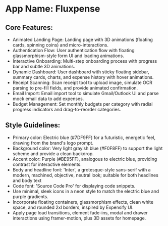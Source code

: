 # **App Name**: Fluxpense

## Core Features:

- Animated Landing Page: Landing page with 3D animations (floating cards, spinning coins) and micro-interactions.
- Authentication Flow: User authentication flow with floating glassmorphism-style form UI and loading animations.
- Interactive Onboarding: Multi-step onboarding process with progress bar and subtle 3D animations.
- Dynamic Dashboard: User dashboard with sticky floating sidebar, summary cards, charts, and expense history with hover animations.
- Receipt Scanning: Scan receipt tool to upload image, simulate OCR parsing to pre-fill fields, and provide animated confirmation.
- Email Import: Email import tool to simulate Gmail/Outlook UI and parse mock email data to add expenses.
- Budget Management: Set monthly budgets per category with radial progress indicators and drag-to-reorder categories.

## Style Guidelines:

- Primary color: Electric blue (#7DF9FF) for a futuristic, energetic feel, drawing from the brand's logo prompt.
- Background color: Very light grayish blue (#F0F8FF) to support the light scheme and provide a clean backdrop.
- Accent color: Purple (#BE95FF), analogous to electric blue, providing contrast for interactive elements.
- Body and headline font: 'Inter', a grotesque-style sans-serif with a modern, machined, objective, neutral look; suitable for both headlines and body text
- Code font: 'Source Code Pro' for displaying code snippets.
- Use minimal, sleek icons in a neon style to match the electric blue and purple gradients.
- Incorporate floating containers, glassmorphism effects, clean white space, and rounded 2xl borders, inspired by Expensify UI.
- Apply page load transitions, element fade-ins, modal and drawer interactions using framer-motion, plus 3D assets for homepage.